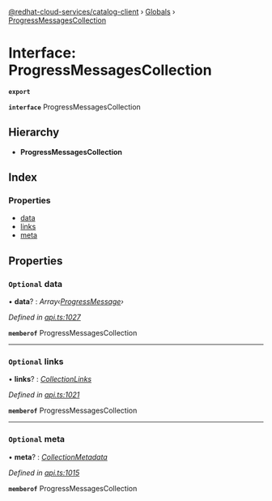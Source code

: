[@redhat-cloud-services/catalog-client](../README.md) › [Globals](../globals.md) › [ProgressMessagesCollection](progressmessagescollection.md)

# Interface: ProgressMessagesCollection

**`export`** 

**`interface`** ProgressMessagesCollection

## Hierarchy

* **ProgressMessagesCollection**

## Index

### Properties

* [data](progressmessagescollection.md#optional-data)
* [links](progressmessagescollection.md#optional-links)
* [meta](progressmessagescollection.md#optional-meta)

## Properties

### `Optional` data

• **data**? : *Array‹[ProgressMessage](progressmessage.md)›*

*Defined in [api.ts:1027](https://github.com/RedHatInsights/javascript-clients.gi/blob/master/packages/catalog/api.ts#L1027)*

**`memberof`** ProgressMessagesCollection

___

### `Optional` links

• **links**? : *[CollectionLinks](collectionlinks.md)*

*Defined in [api.ts:1021](https://github.com/RedHatInsights/javascript-clients.gi/blob/master/packages/catalog/api.ts#L1021)*

**`memberof`** ProgressMessagesCollection

___

### `Optional` meta

• **meta**? : *[CollectionMetadata](collectionmetadata.md)*

*Defined in [api.ts:1015](https://github.com/RedHatInsights/javascript-clients.gi/blob/master/packages/catalog/api.ts#L1015)*

**`memberof`** ProgressMessagesCollection

